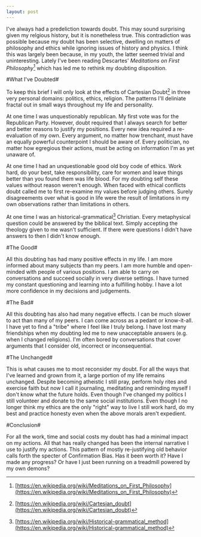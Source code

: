 ```yaml
--- 
layout: post
---
```


I've always had a predeliction towards doubt. This may sound surprising given my relgious history, but it is nonetheless true. This contradiction was possible because my doubt has been selective, dwelling on matters of philosophy and ethics while ignoring issues of history and physics. I think this was largely been because, in my youth, the latter seemed trivial and uninteresting. Lately I've been reading Descartes' *Meditations on First Philosophy*[^1] which has led me to rethink my doubting disposition. 

#What I've Doubted#

To keep this brief I will only look at the effects of Cartesian Doubt[^2] in three very personal domains: politics, ethics, religion. The patterns I'll deliniate fractal out in small ways throughout my life and personality.

At one time I was unquestionably republican. My first vote was for the Republican Party. However, doubt required that I always search for better and better reasons to justify my positions. Every new idea required a re-evaluation of my own. Every argument, no matter how trenchant, must have an equally powerful counterpoint I should be aware of. Every politician, no matter how egregious their actions, must be acting on information I'm as yet unaware of.

At one time I had an unquestionable good old boy code of ethics. Work hard, do your best, take responsibility, care for women and leave things better than you found them was life blood. For my doubting self these values without reason weren't enough. When faced with ethical conflicts doubt called me to first re-examine my values before judging others. Surely disagreements over what is good in life were the result of limitations in my own observations rather than limitations in others.

At one time I was an historical-grammatical[^3] Christian. Every metaphysical question could be answered by the biblical text. Simply accepting the theology given to me wasn't sufficient. If there were questions I didn't have answers to then I didn't know enough.

#The Good#

All this doubting has had many positive effects in my life. I am more informed about many subjects than my peers. I am more humble and open-minded with people of various positions. I am able to carry on conversations and succeed socially in very diverse settings. I have turned my constant questioning and learning into a fulfilling hobby. I have a lot more confidence in my decisions and judgements.

#The Bad#

All this doubting has also had many negative effects. I can be much slower to act than many of my peers. I can come across as a pedant or know-it-all. I have yet to find a "tribe" where I feel like I truly belong. I have lost many friendships when my doubting led me to new unacceptable answers (e.g. when I changed religions). I'm often bored by conversations that cover arguments that I consider old, incorrect or inconsequential.

#The Unchanged#

This is what causes me to most reconsider my doubt. For all the ways that I've learned and grown from it, a large portion of my life remains unchanged. Despite becoming atheistic I still pray, perform holy rites and exercise faith but now I call it journaling, meditating and reminding myself I don't know what the future holds. Even though I've changed my politics I still volunteer and donate to the same social institutions. Even though I no longer think my ethics are the only "right" way to live I still work hard, do my best and practice honesty even when the above morals aren't expedient. 

#Conclusion#

For all the work, time and social costs my doubt has had a minimal impact on my actions. All that has really changed has been the internal narrative I use to justify my actions. This pattern of mostly re-justifying old behavior  calls forth the specter of Confirmation Bias. Has it been worth it? Have I made any progress? Or have I just been running on a treadmill powered by my own demons?

[^1]:[https://en.wikipedia.org/wiki/Meditations_on_First_Philosophy](https://en.wikipedia.org/wiki/Meditations_on_First_Philosophy)
[^2]:[https://en.wikipedia.org/wiki/Cartesian_doubt](https://en.wikipedia.org/wiki/Cartesian_doubt)
[^3]:[https://en.wikipedia.org/wiki/Historical-grammatical_method](https://en.wikipedia.org/wiki/Historical-grammatical_method)
